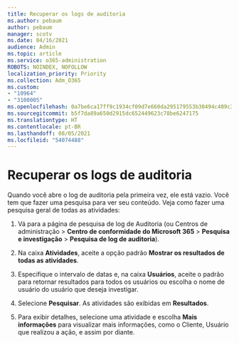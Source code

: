 ```yaml
---
title: Recuperar os logs de auditoria
ms.author: pebaum
author: pebaum
manager: scotv
ms.date: 04/16/2021
audience: Admin
ms.topic: article
ms.service: o365-administration
ROBOTS: NOINDEX, NOFOLLOW
localization_priority: Priority
ms.collection: Adm_O365
ms.custom:
- "10964"
- "3100005"
ms.openlocfilehash: 0a7be6ca17ff9c1934cf09d7e660da295179553b30494c409c345c5e3b5c5fd8
ms.sourcegitcommit: b5f7da89a650d2915dc652449623c78be6247175
ms.translationtype: HT
ms.contentlocale: pt-BR
ms.lasthandoff: 08/05/2021
ms.locfileid: "54074488"
---
```

# <a name="retrieve-the-audit-logs"></a>Recuperar os logs de auditoria

Quando você abre o log de auditoria pela primeira vez, ele está vazio. Você tem que fazer uma pesquisa para ver seu conteúdo. Veja como fazer uma pesquisa geral de todas as atividades:

1. Vá para a página de pesquisa de log de Auditoria (ou Centros de administração > **Centro de conformidade do Microsoft 365** > **Pesquisa e investigação** > **Pesquisa de log de auditoria**).

1. Na caixa **Atividades**, aceite a opção padrão **Mostrar os resultados de todas as atividades**.

1. Especifique o intervalo de datas e, na caixa **Usuários**, aceite o padrão para retornar resultados para todos os usuários ou escolha o nome de usuário do usuário que deseja investigar.

1. Selecione **Pesquisar**. As atividades são exibidas em **Resultados**.

1. Para exibir detalhes, selecione uma atividade e escolha **Mais informações** para visualizar mais informações, como o Cliente, Usuário que realizou a ação, e assim por diante.
